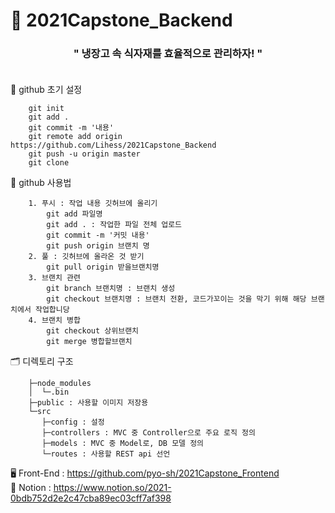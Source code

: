# 📡 2021Capstone_Backend

### <center><b>" 냉장고 속 식자재를 효율적으로 관리하자! "</b></center> <br/>

📜 github 초기 설정

        git init  
        git add .  
        git commit -m '내용'   
        git remote add origin https://github.com/Lihess/2021Capstone_Backend
        git push -u origin master
        git clone 


📜 github 사용법  

        1. 푸시 : 작업 내용 깃허브에 올리기
            git add 파일명  
            git add . : 작업한 파일 전체 업로드
            git commit -m '커밋 내용'
            git push origin 브랜치 명
        2. 풀 : 깃허브에 올라온 것 받기
            git pull origin 받을브랜치명
        3. 브랜치 관련
            git branch 브랜치명 : 브랜치 생성  
            git checkout 브랜치명 : 브랜치 전환, 코드가꼬이는 것을 막기 위해 해당 브랜치에서 작업합니당  
        4. 브랜치 병합
            git checkout 상위브랜치
            git merge 병합할브랜치 

  
🗂 디렉토리 구조

        ├─node_modules   
        │  └─.bin  
        ├─public : 사용할 이미지 저장용
        └─src  
           ├─config : 설정
           ├─controllers : MVC 중 Controller으로 주요 로직 정의
           ├─models : MVC 중 Model로, DB 모델 정의
           └─routes : 사용할 REST api 선언 


🖥 Front-End : https://github.com/pyo-sh/2021Capstone_Frontend  
📅 Notion : https://www.notion.so/2021-0bdb752d2e2c47cba89ec03cff7af398
